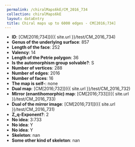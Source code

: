 ```yaml
--- 
 permalink: /chiralMaps6kE/CM_2016_734 
 collection: chiralMaps6kE
 layout: dataEntry
 title: Chiral maps up to 6000 edges - CM[2016;734]
---
```


- **ID**: [CM[2016;734]]({{ site.url }}/test/CM_2016_734)
- **Genus of the underlying surface**: 857
- **Length of the face**: 252
- **Valency**: 14
- **Length of the Petrie polygon**: 36
- **Is the automorphism group solvable?**: S
- **Number of vertices**: 288
- **Number of edges**: 2016
- **Number of faces**: 16
- **The map is self-**: none
- **Dual map**: [CM[2016;732]]({{ site.url }}/test/CM_2016_732)
- **Mirror (enantihomorphic) map**: [CM[2016;733]]({{ site.url }}/test/CM_2016_733)
- **Dual of the mirror image**: [CM[2016;731]]({{ site.url }}/test/CM_2016_731)
- **Z_q-Exponent?**: 2
- **No idea**:  3:733
- **No idea**: Y
- **No idea**: Y
- **Skeleton**: nan
- **Some other kind of skeleton**: nan
